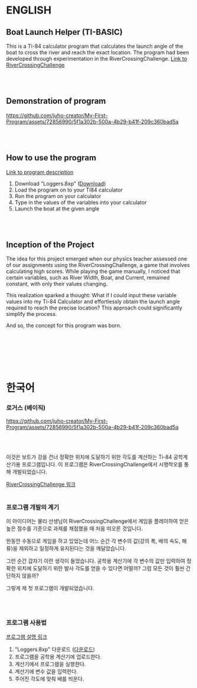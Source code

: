 # ENGLISH

## Boat Launch Helper (TI-BASIC)
This is a Ti-84 calculator program that calculates the launch angle of the boat to cross the river and reach the exact location.
The program had been developed through experimentation in the RiverCrossingChallenge.
[Link to RiverCrossingChallenge](http://thephysicsaviary.com/Physics/Programs/Games/RiverCrossingChallenge/)

<br />
<br />

## Demonstration of program
https://github.com/juho-creator/My-First-Program/assets/72856990/5f1a302b-500a-4b29-b41f-209c360bad5a

<br />
<br />

## How to use the program
[Link to program description](https://www.youtube.com/watch?v=T5AqJLfeY-s) 
1. Download "Loggers.8xp" ([Download](Loggers.8xp))
2. Load the program on to your TI84 calculator
3. Run the program on your calculator
4. Type in the values of the variables into your calculator
5. Launch the boat at the given angle


<br />
<br />


## Inception of the Project
The idea for this project emerged when our physics teacher assessed one of our assignments using the RiverCrossingChallenge, a game that involves calculating high scores. While playing the game manually, I noticed that certain variables, such as River Width, Boat, and Current, remained constant, with only their values changing.

This realization sparked a thought: What if I could input these variable values into my Ti-84 Calculator and effortlessly obtain the launch angle required to reach the precise location? This approach could significantly simplify the process.

And so, the concept for this program was born.

<br />




<br />
<br />
<br />
<br />

# 한국어
### 로거스 (베이직)<br />

https://github.com/juho-creator/My-First-Program/assets/72856990/5f1a302b-500a-4b29-b41f-209c360bad5a

<br />
<br />

이것은 보트가 강을 건너 정확한 위치에 도달하기 위한 각도를 계산하는 Ti-84 공학계산기용 프로그램입니다. 
이 프로그램은 RiverCrossingChallenge에서 시행착오를 통해 개발되었습니다.

[RiverCrossingChallenge 링크](http://thephysicsaviary.com/Physics/Programs/Games/RiverCrossingChallenge/)
<br />
<br />

### 프로그램 개발의 계기
이 아이디어는 물리 선생님이 RiverCrossingChallenge에서 게임을 플레이하여 얻은 높은 점수를 기준으로 과제를 채점했을 때 처음 떠오른 것입니다.

한동안 수동으로 게임을 하고 있었는데 어느 순간 각 변수의 값(강의 폭, 배의 속도, 해류)을 제외하고 일정하게 유지된다는 것을 깨달았습니다.

그런 순간 갑자기 이런 생각이 들었습니다.
공학용 계산기에 각 변수의 값만 입력하여 정확한 위치에 도달하기 위한 발사 각도를 얻을 수 있다면 어떨까?
그럼 모든 것이 훨씬 간단하지 않을까?

그렇게 제 첫 프로그램이 개발되었습니다.

<br />
<br />

### 프로그램 사용법
[프로그램 설명 링크](https://www.youtube.com/watch?v=T5AqJLfeY-s)
 1. "Loggers.8xp" 다운로드    ([다운로드](Loggers.8xp))
2. 프로그램을 공학용 계산기에 업로드한다.
3.  계산기에서 프로그램을 실행한다.
4. 계산기에 변수 값을 입력한다.
5. 주어진 각도에 맞춰 배를 띄운다.

